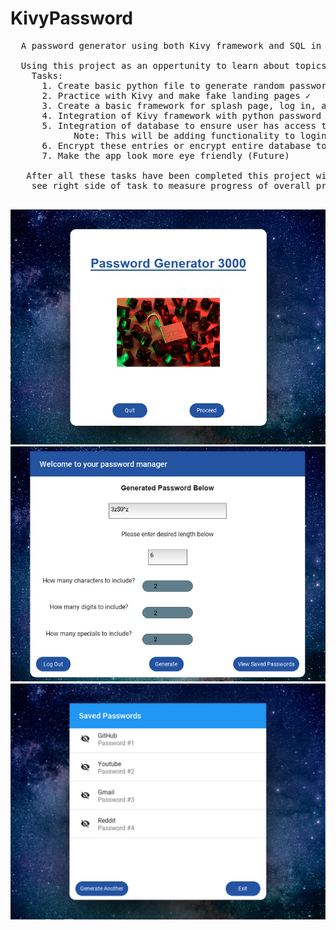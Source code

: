 # KivyPassword
 <pre>
  A password generator using both Kivy framework and SQL in order to create a local database for users to generate strong passwords and store them
  
  Using this project as an oppertunity to learn about topics such as GUI's, Databases, and encryption
    Tasks:
      1. Create basic python file to generate random passwords ✓
      2. Practice with Kivy and make fake landing pages ✓
      3. Create a basic framework for splash page, log in, account creation, and main page for generator ✓
      4. Integration of Kivy framework with python password generator function ✓
      5. Integration of database to ensure user has access to their own unique entries (Future)
            Note: This will be adding functionality to login page as well as create user page
      6. Encrypt these entries or encrypt entire database to ensure security and privacy (Future)
      7. Make the app look more eye friendly (Future)
      
   After all these tasks have been completed this project will be considered finished
    see right side of task to measure progress of overall project
   </pre>

   ![Screenshot](landing.png)          ![Screenshot](example.png)       ![Screenshot](saved.png)
